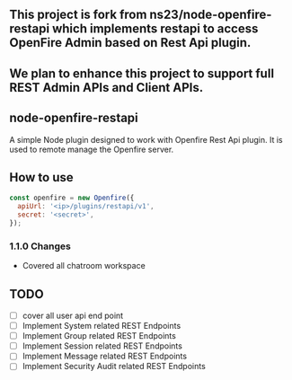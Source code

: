 ## This project is fork from ns23/node-openfire-restapi which implements restapi to access OpenFire Admin based on Rest Api plugin.
## We plan to enhance this project to support full REST Admin APIs and Client APIs.

## node-openfire-restapi

A simple Node plugin designed to work with Openfire Rest Api plugin. It is used to remote manage the Openfire server.

## How to use

```js
const openfire = new Openfire({
  apiUrl: '<ip>/plugins/restapi/v1',
  secret: '<secret>',
});
```

### 1.1.0 Changes

- Covered all chatroom workspace

## TODO

- [ ] cover all user api end point
- [ ] Implement System related REST Endpoints
- [ ] Implement Group related REST Endpoints
- [ ] Implement Session related REST Endpoints
- [ ] Implement Message related REST Endpoints
- [ ] Implement Security Audit related REST Endpoints
